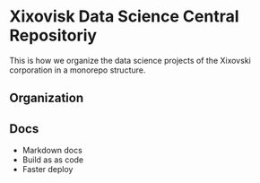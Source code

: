 # Xixovisk Data Science Central Repositoriy

This is how we organize the data science projects of the Xixovski corporation in a monorepo structure.

## Organization

## Docs

 - Markdown docs
 - Build as as code
 - Faster deploy

